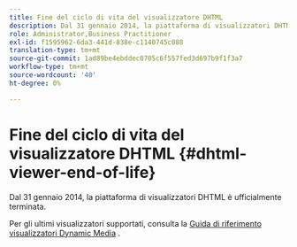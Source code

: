 ```yaml
---
title: Fine del ciclo di vita del visualizzatore DHTML
description: Dal 31 gennaio 2014, la piattaforma di visualizzatori DHTML è ufficialmente terminata.
role: Administrator,Business Practitioner
exl-id: f1595962-6da3-441d-838e-c1140745c088
translation-type: tm+mt
source-git-commit: 1ad89be4ebddec0705c6f557fed3d697b9f1f3a7
workflow-type: tm+mt
source-wordcount: '40'
ht-degree: 0%

---
```


# Fine del ciclo di vita del visualizzatore DHTML {#dhtml-viewer-end-of-life}

Dal 31 gennaio 2014, la piattaforma di visualizzatori DHTML è ufficialmente terminata.

Per gli ultimi visualizzatori supportati, consulta la [Guida di riferimento visualizzatori Dynamic Media](https://experienceleague.adobe.com/docs/dynamic-media-developer-resources.html) .
